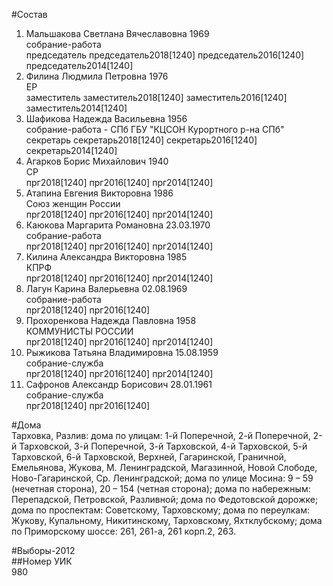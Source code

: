 #Состав  
1. Мальшакова Светлана Вячеславовна 1969  
    собрание-работа  
    председатель председатель2018[1240] председатель2016[1240] председатель2014[1240]  
2. Филина Людмила Петровна 1976  
    ЕР  
    заместитель заместитель2018[1240] заместитель2016[1240] заместитель2014[1240]  
3. Шафикова Надежда Васильевна 1956  
    собрание-работа - СПб ГБУ "КЦСОН Курортного р-на СПб"  
    секретарь секретарь2018[1240] секретарь2016[1240] секретарь2014[1240]  
4. Агарков Борис Михайлович 1940  
    СР  
    прг2018[1240] прг2016[1240] прг2014[1240]  
5. Атапина Евгения Викторовна 1986  
    Союз женщин России  
    прг2018[1240] прг2016[1240] прг2014[1240]  
6. Каюкова Маргарита Романовна 23.03.1970  
    собрание-работа  
    прг2018[1240] прг2016[1240] прг2014[1240]  
7. Килина Александра Викторовна 1985  
    КПРФ  
    прг2018[1240] прг2016[1240] прг2014[1240]  
8. Лагун Карина Валерьевна 02.08.1969  
    собрание-работа  
    прг2018[1240] прг2016[1240]  
9. Прохоренкова Надежда Павловна 1958  
    КОММУНИСТЫ РОССИИ  
    прг2018[1240] прг2016[1240] прг2014[1240]  
10. Рыжикова Татьяна Владимировна 15.08.1959  
    собрание-служба  
    прг2018[1240] прг2016[1240] прг2014[1240]  
11. Сафронов Александр Борисович 28.01.1961  
    собрание-служба  
    прг2018[1240] прг2016[1240]  

#Дома  
Тарховка, Разлив: дома по улицам: 1-й Поперечной, 2-й Поперечной, 2-й Тарховской, 3-й Поперечной, 3-й Тарховской, 4-й Тарховской, 5-й Тарховской, 6-й Тарховской, Верхней, Гагаринской, Граничной, Емельянова, Жукова, М. Ленинградской, Магазинной, Новой Слободе, Ново-Гагаринской, Ср. Ленинградской; дома по улице Мосина: 9 – 59 (нечетная сторона), 20 – 154 (четная сторона); дома по набережным: Перепадской, Петровской, Разливной; дома по Федотовской дорожке; дома по проспектам: Советскому, Тарховскому; дома по переулкам: Жукову, Купальному, Никитинскому, Тарховскому, Яхтклубскому; дома по Приморскому шоссе: 261, 261-а, 261 корп.2, 263.  
  
#Выборы-2012  
##Номер УИК  
980  
